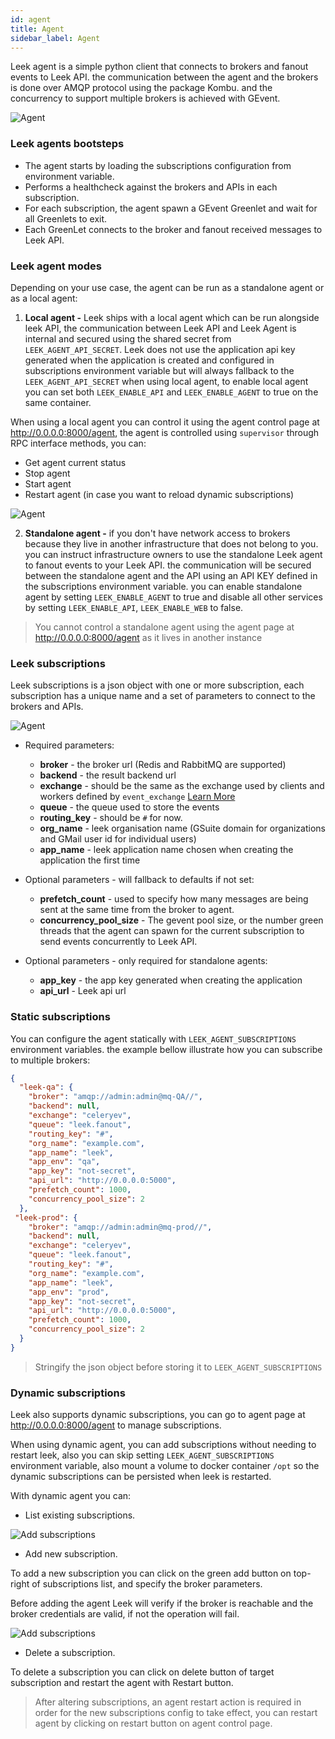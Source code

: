 ```yaml
---
id: agent
title: Agent
sidebar_label: Agent
---
```


Leek agent is a simple python client that connects to brokers and fanout events to Leek API. the communication between 
the agent and the brokers is done over AMQP protocol using the package Kombu. and the concurrency to support multiple 
brokers is achieved with GEvent.

![Agent](/img/docs/agent-page.png)

### Leek agents bootsteps

- The agent starts by loading the subscriptions configuration from environment variable.
- Performs a healthcheck against the brokers and APIs in each subscription.
- For each subscription, the agent spawn a GEvent Greenlet and wait for all Greenlets to exit.
- Each GreenLet connects to the broker and fanout received messages to Leek API.

### Leek agent modes

Depending on your use case, the agent can be run as a standalone agent or as a local agent:

1. **Local agent -** Leek ships with a local agent which can be run alongside leek API, the communication between Leek API 
and Leek Agent is internal and secured using the shared secret from `LEEK_AGENT_API_SECRET`. Leek does not use the 
application api key generated when the application is created and configured in subscriptions environment variable but 
will always fallback to the `LEEK_AGENT_API_SECRET` when using local agent, to enable local agent you can set both 
`LEEK_ENABLE_API` and `LEEK_ENABLE_AGENT` to true on the same container.

When using a local agent you can control it using the agent control page at http://0.0.0.0:8000/agent, the agent is 
controlled using `supervisor` through RPC interface methods, you can:

- Get agent current status
- Stop agent
- Start agent
- Restart agent (in case you want to reload dynamic subscriptions)

![Agent](/img/docs/agent-process.png)

2. **Standalone agent -** if you don't have network access to brokers because they live in another infrastructure that does 
not belong to you. you can instruct infrastructure owners to use the standalone Leek agent to fanout events to your Leek 
API. the communication will be secured between the standalone agent and the API using an API KEY defined in the 
subscriptions environment variable. you can enable standalone agent by setting `LEEK_ENABLE_AGENT` to true and disable 
all other services by setting `LEEK_ENABLE_API`, `LEEK_ENABLE_WEB` to false.

> You cannot control a standalone agent using the agent page at http://0.0.0.0:8000/agent as it lives in another 
> instance

### Leek subscriptions

Leek subscriptions is a json object with one or more subscription, each subscription has a unique name and a set of 
parameters to connect to the brokers and APIs.

![Agent](/img/docs/agent.png)

- Required parameters:
    - **broker** - the broker url (Redis and RabbitMQ are supported)
    - **backend** - the result backend url
    - **exchange** - should be the same as the exchange used by clients and workers defined by `event_exchange`  [Learn More](https://docs.celeryproject.org/en/stable/userguide/configuration.html#event-exchange)
    - **queue** - the queue used to store the events
    - **routing_key** - should be `#` for now.
    - **org_name** - leek organisation name (GSuite domain for organizations and GMail user id for individual users)
    - **app_name** - leek application name chosen when creating the application the first time

- Optional parameters - will fallback to defaults if not set:
  - **prefetch_count** - used to specify how many messages are being sent at the same time from the broker to agent.
  - **concurrency_pool_size** - The gevent pool size, or the number green threads that the agent can spawn for the 
    current subscription to send events concurrently to Leek API.

- Optional parameters - only required for standalone agents:
    - **app_key** - the app key generated when creating the application
    - **api_url** - Leek api url

### Static subscriptions

You can configure the agent statically with `LEEK_AGENT_SUBSCRIPTIONS` environment variables. the example bellow 
illustrate how you can subscribe to multiple brokers:

```json
{
  "leek-qa": {
    "broker": "amqp://admin:admin@mq-QA//",
    "backend": null,
    "exchange": "celeryev",
    "queue": "leek.fanout",
    "routing_key": "#",
    "org_name": "example.com",
    "app_name": "leek",
    "app_env": "qa",
    "app_key": "not-secret",
    "api_url": "http://0.0.0.0:5000",
    "prefetch_count": 1000,
    "concurrency_pool_size": 2
  },
 "leek-prod": {
    "broker": "amqp://admin:admin@mq-prod//",
    "backend": null,
    "exchange": "celeryev",
    "queue": "leek.fanout",
    "routing_key": "#",
    "org_name": "example.com",
    "app_name": "leek",
    "app_env": "prod",
    "app_key": "not-secret",
    "api_url": "http://0.0.0.0:5000",
    "prefetch_count": 1000,
    "concurrency_pool_size": 2
  }
}
```

> Stringify the json object before storing it to `LEEK_AGENT_SUBSCRIPTIONS`

### Dynamic subscriptions

Leek also supports dynamic subscriptions, you can go to agent page at http://0.0.0.0:8000/agent to manage subscriptions.

When using dynamic agent, you can add subscriptions without needing to restart leek, also you can skip setting 
`LEEK_AGENT_SUBSCRIPTIONS` environment variable, also mount a volume to docker container `/opt` so the dynamic 
subscriptions can be persisted when leek is restarted.

With dynamic agent you can:

- List existing subscriptions.

![Add subscriptions](/img/docs/subscriptions-list.png)

- Add new subscription.

To add a new subscription you can click on the green add button on top-right of subscriptions list, and specify the
broker parameters.

Before adding the agent Leek will verify if the broker is reachable and the broker credentials are valid, if not the
operation will fail.

![Add subscriptions](/img/docs/subscriptions-add.png)

- Delete a subscription.

To delete a subscription you can click on delete button of target subscription and restart the agent with Restart button.

> After altering subscriptions, an agent restart action is required in order for the new subscriptions config to take 
effect, you can restart agent by clicking on restart button on agent control page.
